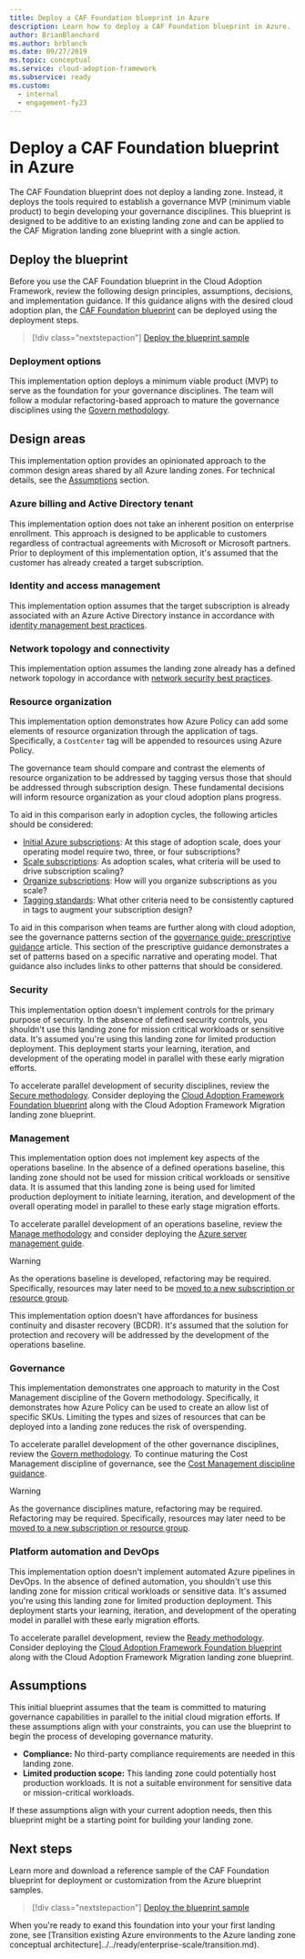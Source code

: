 ```yaml
---
title: Deploy a CAF Foundation blueprint in Azure
description: Learn how to deploy a CAF Foundation blueprint in Azure.
author: BrianBlanchard
ms.author: brblanch
ms.date: 09/27/2019
ms.topic: conceptual
ms.service: cloud-adoption-framework
ms.subservice: ready
ms.custom:
  - internal
  - engagement-fy23
---
```


<!-- docutune:ignore "CAF Foundation blueprint" -->

# Deploy a CAF Foundation blueprint in Azure

The CAF Foundation blueprint does not deploy a landing zone. Instead, it deploys the tools required to establish a governance MVP (minimum viable product) to begin developing your governance disciplines. This blueprint is designed to be additive to an existing landing zone and can be applied to the CAF Migration landing zone blueprint with a single action.

## Deploy the blueprint

Before you use the CAF Foundation blueprint in the Cloud Adoption Framework, review the following design principles, assumptions, decisions, and implementation guidance. If this guidance aligns with the desired cloud adoption plan, the [CAF Foundation blueprint](/azure/governance/blueprints/samples/caf-foundation/) can be deployed using the deployment steps.

> [!div class="nextstepaction"]
> [Deploy the blueprint sample](/azure/governance/blueprints/samples/caf-foundation/deploy)

### Deployment options

This implementation option deploys a minimum viable product (MVP) to serve as the foundation for your governance disciplines. The team will follow a modular refactoring-based approach to mature the governance disciplines using the [Govern methodology](../../govern/index.md).

## Design areas

This implementation option provides an opinionated approach to the common design areas shared by all Azure landing zones. For technical details, see the [Assumptions](#assumptions) section.

### Azure billing and Active Directory tenant

This implementation option does not take an inherent position on enterprise enrollment. This approach is designed to be applicable to customers regardless of contractual agreements with Microsoft or Microsoft partners. Prior to deployment of this implementation option, it's assumed that the customer has already created a target subscription.

### Identity and access management

This implementation option assumes that the target subscription is already associated with an Azure Active Directory instance in accordance with [identity management best practices](/azure/security/fundamentals/identity-management-best-practices?toc=/azure/cloud-adoption-framework/toc.json&bc=/azure/cloud-adoption-framework/_bread/toc.json).

### Network topology and connectivity

This implementation option assumes the landing zone already has a defined network topology in accordance with [network security best practices](/azure/security/fundamentals/network-best-practices?toc=/azure/cloud-adoption-framework/toc.json&bc=/azure/cloud-adoption-framework/_bread/toc.json).

### Resource organization

This implementation option demonstrates how Azure Policy can add some elements of resource organization through the application of tags. Specifically, a `CostCenter` tag will be appended to resources using Azure Policy.

The governance team should compare and contrast the elements of resource organization to be addressed by tagging versus those that should be addressed through subscription design. These fundamental decisions will inform resource organization as your cloud adoption plans progress.

To aid in this comparison early in adoption cycles, the following articles should be considered:

- [Initial Azure subscriptions](../azure-best-practices/initial-subscriptions.md): At this stage of adoption scale, does your operating model require two, three, or four subscriptions?
- [Scale subscriptions](../azure-best-practices/scale-subscriptions.md): As adoption scales, what criteria will be used to drive subscription scaling?
- [Organize subscriptions](../azure-best-practices/organize-subscriptions.md): How will you organize subscriptions as you scale?
- [Tagging standards](../azure-best-practices/resource-tagging.md): What other criteria need to be consistently captured in tags to augment your subscription design?

To aid in this comparison when teams are further along with cloud adoption, see the governance patterns section of the [governance guide: prescriptive guidance](../../govern/guides/complex/prescriptive-guidance.md#application-of-governance-defined-patterns) article. This section of the prescriptive guidance demonstrates a set of patterns based on a specific narrative and operating model. That guidance also includes links to other patterns that should be considered.

### Security

This implementation option doesn't implement controls for the primary purpose of security. In the absence of defined security controls, you shouldn't use this landing zone for mission critical workloads or sensitive data. It's assumed you're using this landing zone for limited production deployment. This deployment starts your learning, iteration, and development of the operating model in parallel with these early migration efforts.

To accelerate parallel development of security disciplines, review the [Secure methodology](../../secure/index.md). Consider deploying the [Cloud Adoption Framework Foundation blueprint](./foundation-blueprint.md) along with the Cloud Adoption Framework Migration landing zone blueprint.

### Management

This implementation option does not implement key aspects of the operations baseline. In the absence of a defined operations baseline, this landing zone should not be used for mission critical workloads or sensitive data. It is assumed that this landing zone is being used for limited production deployment to initiate learning, iteration, and development of the overall operating model in parallel to these early stage migration efforts.

To accelerate parallel development of an operations baseline, review the [Manage methodology](../../manage/index.md) and consider deploying the [Azure server management guide](../../manage/azure-server-management/index.md).

> [!WARNING]
> As the operations baseline is developed, refactoring may be required. Specifically, resources may later need to be [moved to a new subscription or resource group](/azure/azure-resource-manager/management/move-resource-group-and-subscription?toc=/azure/cloud-adoption-framework/toc.json&bc=/azure/cloud-adoption-framework/_bread/toc.json).

This implementation option doesn't have affordances for business continuity and disaster recovery (BCDR). It's assumed that the solution for protection and recovery will be addressed by the development of the operations baseline.

### Governance

This implementation demonstrates one approach to maturity in the Cost Management discipline of the Govern methodology. Specifically, it demonstrates how Azure Policy can be used to create an allow list of specific SKUs. Limiting the types and sizes of resources that can be deployed into a landing zone reduces the risk of overspending.

To accelerate parallel development of the other governance disciplines, review the [Govern methodology](../../govern/index.md). To continue maturing the Cost Management discipline of governance, see the [Cost Management discipline guidance](../../govern/guides/complex/cost-management-improvement.md#incremental-improvement-of-best-practices).

> [!WARNING]
> As the governance disciplines mature, refactoring may be required. Refactoring may be required. Specifically, resources may later need to be [moved to a new subscription or resource group](/azure/azure-resource-manager/management/move-resource-group-and-subscription?toc=/azure/cloud-adoption-framework/toc.json&bc=/azure/cloud-adoption-framework/_bread/toc.json).

### Platform automation and DevOps

This implementation option doesn't implement automated Azure pipelines in DevOps. In the absence of defined automation, you shouldn't use this landing zone for mission critical workloads or sensitive data. It's assumed you're using this landing zone for limited production deployment. This deployment starts your learning, iteration, and development of the operating model in parallel with these early migration efforts.

To accelerate parallel development, review the [Ready methodology](../../ready/index.md). Consider deploying the [Cloud Adoption Framework Foundation blueprint](./foundation-blueprint.md) along with the Cloud Adoption Framework Migration landing zone blueprint.

## Assumptions

This initial blueprint assumes that the team is committed to maturing governance capabilities in parallel to the initial cloud migration efforts. If these assumptions align with your constraints, you can use the blueprint to begin the process of developing governance maturity.

- **Compliance:** No third-party compliance requirements are needed in this landing zone.
- **Limited production scope:** This landing zone could potentially host production workloads. It is not a suitable environment for sensitive data or mission-critical workloads.

If these assumptions align with your current adoption needs, then this blueprint might be a starting point for building your landing zone.

## Next steps

Learn more and download a reference sample of the CAF Foundation blueprint for deployment or customization from the Azure blueprint samples.

> [!div class="nextstepaction"]
> [Deploy the blueprint sample](/azure/governance/blueprints/samples/caf-foundation/deploy)

When you're ready to exand this foundation into your your first landing zone, see [Transition existing Azure environments to the Azure landing zone conceptual architecture]../../ready/enterprise-scale/transition.md).
